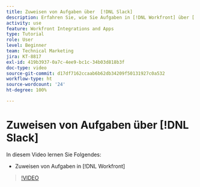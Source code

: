 ```yaml
---
title: Zuweisen von Aufgaben über  [!DNL Slack]
description: Erfahren Sie, wie Sie Aufgaben in [!DNL Workfront] über [!DNL Slack] zuweisen
activity: use
feature: Workfront Integrations and Apps
type: Tutorial
role: User
level: Beginner
team: Technical Marketing
jira: KT-8817
exl-id: 419b3937-0a7c-4ee9-bc1c-34b03d818b3f
doc-type: video
source-git-commit: d17df7162ccaab6b62db34209f50131927c0a532
workflow-type: ht
source-wordcount: '24'
ht-degree: 100%

---
```


# Zuweisen von Aufgaben über [!DNL Slack]

In diesem Video lernen Sie Folgendes:

* Zuweisen von Aufgaben in [!DNL Workfront]

>[!VIDEO](https://video.tv.adobe.com/v/335117/?quality=12&learn=on&enablevpops)
